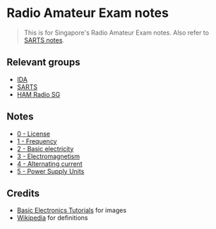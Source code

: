 # Radio Amateur Exam notes

> This is for Singapore's Radio Amateur Exam notes. Also refer to [SARTS notes](http://www.sarts.org.sg/rae/studyrae.html).

## Relevant groups

- [IDA](https://www.ida.gov.sg/)
- [SARTS](http://www.sarts.org.sg/)
- [HAM Radio SG](https://www.facebook.com/groups/232268357146272/)

## Notes

- [0 - License](0_license.md)
- [1 - Frequency](1_frequency.md)
- [2 - Basic electricity](2_basic_electricity.md)
- [3 - Electromagnetism](3_electromagnetism.md)
- [4 - Alternating current](4_alternating_current.md)
- [5 - Power Supply Units](5_power_supply_units.md)

## Credits

- [Basic Electronics Tutorials](http://www.electronics-tutorials.ws/) for images
- [Wikipedia](https://en.wikipedia.org/wiki/Main_Page) for definitions
